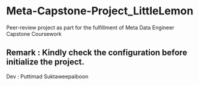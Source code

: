 
# Meta-Capstone-Project_LittleLemon

Peer-review project as part for the fulfillment of Meta Data Engineer Capstone Coursework 

## Remark : Kindly check the configuration before initialize the project. 

Dev : Puttimad Suktaweepaiboon      